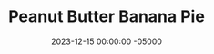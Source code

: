 ---
layout: post
title: "Peanut Butter Banana Pie"
date:   2023-12-15 00:00:00 -05000
categories: 
- Recipes
- Healthier Dessert
permalink: /recipes/peanut-butter-pie
image: /assets/Food/Healthier Dessert/PB Pie/pb-pie-cover.jpg
ing: pbpie-ing
facts: pbpie-facts
Prep: 20
Rest: 
Cook: 10
Source1: https://ifoodreal.com/clean-no-bake-peanut-butter-pie/#wprm-recipe-container-37022
Source2: 
Description: Peanut butter pie is a classic Christmas stable, but it's filled with tons of unhealthy fats and sugars, making it super calorie dense. This recipe boosts the protein content while cutting back on the sugar and fat, but still keeping that great flavor, while being dairy free. It combines a peanut flour crust with the peanut butter and banana filling that you'll love.
Instructions: 
- Preheat oven to 325F. In a food processor, blend the nuts and oats until finely chopped. Blend in the rest of the crust ingredients (maple syrup, almond milk, cocoa powder, vanilla, cinnamon, and salt). It should feel like damp sand, and come together when pressed<br><br>
- <center><img src="/assets/Food/Healthier Dessert/PB Pie/pb-pie-1.jpg" alt="" class="instruction-image"></center><br>

- Press the crust mixture into a circular pan, bringing up the walls if you can.  Prick the bottom with a fork a handful of times.  Bake for 10 minutes, or until firm. Transfer to the fridge to fully cool<br><br>
- <center><img src="/assets/Food/Healthier Dessert/PB Pie/pb-pie-2.jpg" alt="" class="instruction-image"></center><br>

- Mix together the filling ingredients in a large bowl with a hand mixer - bananas, peanut butter, PB2, almond milk, maple syrup, oat flour, and vanilla<br><br>

- Spoon the mixture onto the crust, smoothing with a silicone spatula. Optionally, top with chocolate chips (1/4 cup, 60g), or here I used a crumbled chocolate chip cookie. Chill for about 4 hours before slicing
- <center><img src="/assets/Food/Healthier Dessert/PB Pie/pb-pie-4.jpg" alt="" class="instruction-image"></center>
---